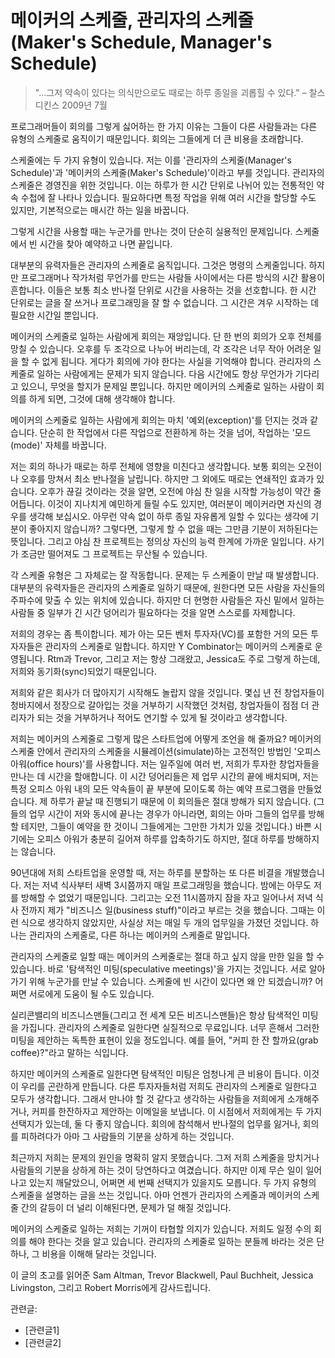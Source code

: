# 메이커의 스케줄, 관리자의 스케줄 (Maker's Schedule, Manager's Schedule)

> "...그저 약속이 있다는 의식만으로도 때로는 하루 종일을 괴롭힐 수 있다."
> – 찰스 디킨스
> 2009년 7월

프로그래머들이 회의를 그렇게 싫어하는 한 가지 이유는 그들이 다른 사람들과는 다른 유형의 스케줄로 움직이기 때문입니다. 회의는 그들에게 더 큰 비용을 초래합니다.

스케줄에는 두 가지 유형이 있습니다. 저는 이를 '관리자의 스케줄(Manager's Schedule)'과 '메이커의 스케줄(Maker's Schedule)'이라고 부를 것입니다. 관리자의 스케줄은 경영진을 위한 것입니다. 이는 하루가 한 시간 단위로 나뉘어 있는 전통적인 약속 수첩에 잘 나타나 있습니다. 필요하다면 특정 작업을 위해 여러 시간을 할당할 수도 있지만, 기본적으로는 매시간 하는 일을 바꿉니다.

그렇게 시간을 사용할 때는 누군가를 만나는 것이 단순히 실용적인 문제입니다. 스케줄에서 빈 시간을 찾아 예약하고 나면 끝입니다.

대부분의 유력자들은 관리자의 스케줄로 움직입니다. 그것은 명령의 스케줄입니다. 하지만 프로그래머나 작가처럼 무언가를 만드는 사람들 사이에서는 다른 방식의 시간 활용이 흔합니다. 이들은 보통 최소 반나절 단위로 시간을 사용하는 것을 선호합니다. 한 시간 단위로는 글을 잘 쓰거나 프로그래밍을 잘 할 수 없습니다. 그 시간은 겨우 시작하는 데 필요한 시간일 뿐입니다.

메이커의 스케줄로 일하는 사람에게 회의는 재앙입니다. 단 한 번의 회의가 오후 전체를 망칠 수 있습니다. 오후를 두 조각으로 나누어 버리는데, 각 조각은 너무 작아 어려운 일을 할 수 없게 됩니다. 게다가 회의에 가야 한다는 사실을 기억해야 합니다. 관리자의 스케줄로 일하는 사람에게는 문제가 되지 않습니다. 다음 시간에도 항상 무언가가 기다리고 있으니, 무엇을 할지가 문제일 뿐입니다. 하지만 메이커의 스케줄로 일하는 사람이 회의를 하게 되면, 그것에 대해 생각해야 합니다.

메이커의 스케줄로 일하는 사람에게 회의는 마치 '예외(exception)'를 던지는 것과 같습니다. 단순히 한 작업에서 다른 작업으로 전환하게 하는 것을 넘어, 작업하는 '모드(mode)' 자체를 바꿉니다.

저는 회의 하나가 때로는 하루 전체에 영향을 미친다고 생각합니다. 보통 회의는 오전이나 오후를 망쳐서 최소 반나절을 날립니다. 하지만 그 외에도 때로는 연쇄적인 효과가 있습니다. 오후가 끊길 것이라는 것을 알면, 오전에 야심 찬 일을 시작할 가능성이 약간 줄어듭니다. 이것이 지나치게 예민하게 들릴 수도 있지만, 여러분이 메이커라면 자신의 경우를 생각해 보십시오. 아무런 약속 없이 하루 종일 자유롭게 일할 수 있다는 생각에 기분이 좋아지지 않습니까? 그렇다면, 그렇게 할 수 없을 때는 그만큼 기분이 저하된다는 뜻입니다. 그리고 야심 찬 프로젝트는 정의상 자신의 능력 한계에 가까운 일입니다. 사기가 조금만 떨어져도 그 프로젝트는 무산될 수 있습니다.

각 스케줄 유형은 그 자체로는 잘 작동합니다. 문제는 두 스케줄이 만날 때 발생합니다. 대부분의 유력자들은 관리자의 스케줄로 일하기 때문에, 원한다면 모든 사람을 자신들의 주파수에 맞출 수 있는 위치에 있습니다. 하지만 더 현명한 사람들은 자신 밑에서 일하는 사람들 중 일부가 긴 시간 덩어리가 필요하다는 것을 알면 스스로를 자제합니다.

저희의 경우는 좀 특이합니다. 제가 아는 모든 벤처 투자자(VC)를 포함한 거의 모든 투자자들은 관리자의 스케줄로 일합니다. 하지만 Y Combinator는 메이커의 스케줄로 운영됩니다. Rtm과 Trevor, 그리고 저는 항상 그래왔고, Jessica도 주로 그렇게 하는데, 저희와 동기화(sync)되었기 때문입니다.

저희와 같은 회사가 더 많아지기 시작해도 놀랍지 않을 것입니다. 몇십 년 전 창업자들이 청바지에서 정장으로 갈아입는 것을 거부하기 시작했던 것처럼, 창업자들이 점점 더 관리자가 되는 것을 거부하거나 적어도 연기할 수 있게 될 것이라고 생각합니다.

저희는 메이커의 스케줄로 그렇게 많은 스타트업에 어떻게 조언을 해 줄까요? 메이커의 스케줄 안에서 관리자의 스케줄을 시뮬레이션(simulate)하는 고전적인 방법인 '오피스 아워(office hours)'를 사용합니다. 저는 일주일에 여러 번, 저희가 투자한 창업자들을 만나는 데 시간을 할애합니다. 이 시간 덩어리들은 제 업무 시간의 끝에 배치되며, 저는 특정 오피스 아워 내의 모든 약속들이 끝 부분에 모이도록 하는 예약 프로그램을 만들었습니다. 제 하루가 끝날 때 진행되기 때문에 이 회의들은 절대 방해가 되지 않습니다. (그들의 업무 시간이 저와 동시에 끝나는 경우가 아니라면, 회의는 아마 그들의 업무를 방해할 테지만, 그들이 예약을 한 것이니 그들에게는 그만한 가치가 있을 것입니다.) 바쁜 시기에는 오피스 아워가 충분히 길어져 하루를 압축하기도 하지만, 절대 하루를 방해하지는 않습니다.

90년대에 저희 스타트업을 운영할 때, 저는 하루를 분할하는 또 다른 비결을 개발했습니다. 저는 저녁 식사부터 새벽 3시쯤까지 매일 프로그래밍을 했습니다. 밤에는 아무도 저를 방해할 수 없었기 때문입니다. 그리고는 오전 11시쯤까지 잠을 자고 일어나서 저녁 식사 전까지 제가 "비즈니스 일(business stuff)"이라고 부르는 것을 했습니다. 그때는 이런 식으로 생각하지 않았지만, 사실상 저는 매일 두 개의 업무일을 가졌던 것입니다. 하나는 관리자의 스케줄로, 다른 하나는 메이커의 스케줄로 말입니다.

관리자의 스케줄로 일할 때는 메이커의 스케줄로는 절대 하고 싶지 않을 만한 일을 할 수 있습니다. 바로 '탐색적인 미팅(speculative meetings)'을 가지는 것입니다. 서로 알아가기 위해 누군가를 만날 수 있습니다. 스케줄에 빈 시간이 있다면 왜 안 되겠습니까? 어쩌면 서로에게 도움이 될 수도 있습니다.

실리콘밸리의 비즈니스맨들(그리고 전 세계 모든 비즈니스맨들)은 항상 탐색적인 미팅을 가집니다. 관리자의 스케줄로 일한다면 실질적으로 무료입니다. 너무 흔해서 그러한 미팅을 제안하는 독특한 표현이 있을 정도입니다. 예를 들어, "커피 한 잔 할까요(grab coffee)?"라고 말하는 식입니다.

하지만 메이커의 스케줄로 일한다면 탐색적인 미팅은 엄청나게 큰 비용이 듭니다. 이것이 우리를 곤란하게 만듭니다. 다른 투자자들처럼 저희도 관리자의 스케줄로 일한다고 모두가 생각합니다. 그래서 만나야 할 것 같다고 생각하는 사람들을 저희에게 소개해주거나, 커피를 한잔하자고 제안하는 이메일을 보냅니다. 이 시점에서 저희에게는 두 가지 선택지가 있는데, 둘 다 좋지 않습니다. 회의에 참석해서 반나절의 업무를 잃거나, 회의를 피하려다가 아마 그 사람들의 기분을 상하게 하는 것입니다.

최근까지 저희는 문제의 원인을 명확히 알지 못했습니다. 그저 저희 스케줄을 망치거나 사람들의 기분을 상하게 하는 것이 당연하다고 여겼습니다. 하지만 이제 무슨 일이 일어나고 있는지 깨달았으니, 어쩌면 세 번째 선택지가 있을지도 모릅니다. 두 가지 유형의 스케줄을 설명하는 글을 쓰는 것입니다. 아마 언젠가 관리자의 스케줄과 메이커의 스케줄 간의 갈등이 더 널리 이해된다면, 문제가 덜 해질 것입니다.

메이커의 스케줄로 일하는 저희는 기꺼이 타협할 의지가 있습니다. 저희도 일정 수의 회의를 해야 한다는 것을 알고 있습니다. 관리자의 스케줄로 일하는 분들께 바라는 것은 단 하나, 그 비용을 이해해 달라는 것입니다.

이 글의 초고를 읽어준 Sam Altman, Trevor Blackwell, Paul Buchheit, Jessica Livingston, 그리고 Robert Morris에게 감사드립니다.

관련글:
- [관련글1]
- [관련글2]